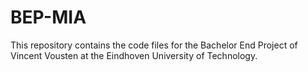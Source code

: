 # BEP-MIA
This repository contains the code files for the Bachelor End Project of Vincent Vousten at the Eindhoven University of Technology.
